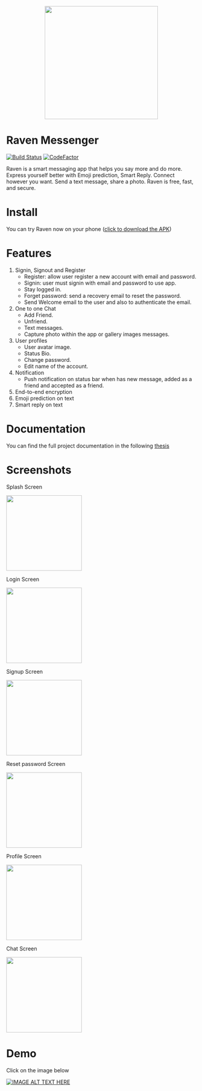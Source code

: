 <p align="center"> 
<img src="https://github.com/SabraTech/Bot-Assistant-Messenger/blob/master/DocData/Logo.png" width="300px">
</p>

# Raven Messenger

[![Build Status](https://travis-ci.com/SabraTech/Raven-Messenger.svg?branch=master)](https://travis-ci.com/SabraTech/Raven-Messenger)
[![CodeFactor](https://www.codefactor.io/repository/github/sabratech/raven-messenger/badge)](https://www.codefactor.io/repository/github/sabratech/raven-messenger)

Raven is a smart messaging app that helps you say more and do more.
Express yourself better with Emoji prediction, Smart Reply.
Connect however you want. Send a text message, share a photo.
Raven is free, fast, and secure. 

# Install

You can try Raven now on your phone ([click to download the APK](https://github.com/SabraTech/Bot-Assistant-Messenger/blob/master/DocData/Raven-1.0.apk?raw=true))


# Features
1. Signin, Signout and Register
    - Register: allow user register a new account with email and password.
    - Signin: user must signin with email and password to use app.
    - Stay logged in.
    - Forget password: send a recovery email to reset the password.
    - Send Welcome email to the user and also to authenticate the email.
1. One to one Chat
    - Add Friend.
    - Unfriend.
    - Text messages.
    - Capture photo within the app or gallery images messages.
1. User profiles
    - User avatar image.
    - Status Bio.
    - Change password.
    - Edit name of the account.
1. Notification
    - Push notification on status bar when has new message, added as a friend and accepted as a friend.
1. End-to-end encryption
1. Emoji prediction on text
1. Smart reply on text


# Documentation
You can find the full project documentation in the following [thesis](https://drive.google.com/open?id=1LLqL7eC-qHemsBffHi_oZGxXleqGRnkY)


# Screenshots

Splash Screen

<img src="https://github.com/SabraTech/Bot-Assistant-Messenger/blob/master/DocData/splash-screen.png" width="200px"/>

Login Screen

<img src="https://github.com/SabraTech/Bot-Assistant-Messenger/blob/master/DocData/login-screen.png" width="200px"/>

Signup Screen

<img src="https://github.com/SabraTech/Bot-Assistant-Messenger/blob/master/DocData/signup-screen.png" width="200px"/>

Reset password Screen

<img src="https://github.com/SabraTech/Bot-Assistant-Messenger/blob/master/DocData/reset-screen.png" width="200px"/>

Profile Screen

<img src="https://github.com/SabraTech/Bot-Assistant-Messenger/blob/master/DocData/profile-screen.png" width="200px"/>

Chat Screen

<img src="https://github.com/SabraTech/Bot-Assistant-Messenger/blob/master/DocData/chat1-screen.png" width="200px"/>


# Demo

Click on the image below

[![IMAGE ALT TEXT HERE](https://github.com/SabraTech/Bot-Assistant-Messenger/blob/master/DocData/Demo.png)](https://drive.google.com/open?id=1j9CeCYL8Oo8Fmli-uCFBvy8wApqH-pZ1)
